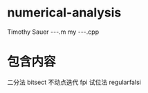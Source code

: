 # numerical-analysis
Timothy Sauer  ---.m 
my             ---.cpp
# 包含内容
二分法			 bitsect
不动点迭代 	        fpi
试位法                     regularfalsi